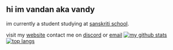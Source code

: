 

## hi im vandan aka vandy 
im currently a student studying at [sanskriti school](http://sanskritischool.edu.in). 

visit my [website](https://vandy.one)
contact me on [discord](https://discord.com/users/656827011158769665) or [email](mailto:@vandy@vandy,one)
[![my github stats ](https://github-readme-stats.vercel.app/api?username=vandy404&show_icons=true&theme=dark)](https://github.com/anuraghazra/github-readme-stats)
[![top langs](https://github-readme-stats.vercel.app/api/top-langs/?username=vandy404)](https://github.com/anuraghazra/github-readme-stats)
